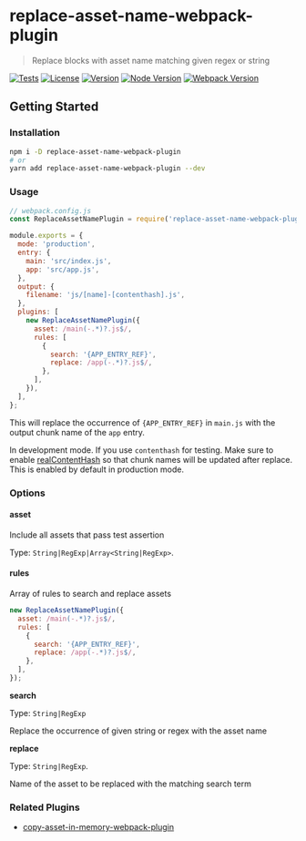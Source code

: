 # replace-asset-name-webpack-plugin

> Replace blocks with asset name matching given regex or string

[![Tests](https://github.com/sibiraj-s/replace-asset-name-webpack-plugin/workflows/Tests/badge.svg)](https://github.com/sibiraj-s/replace-asset-name-webpack-plugin/actions)
[![License](https://badgen.net/github/license/sibiraj-s/replace-asset-name-webpack-plugin)](https://github.com/sibiraj-s/replace-asset-name-webpack-plugin)
[![Version](https://badgen.net/npm/v/replace-asset-name-webpack-plugin)](https://npmjs.com/replace-asset-name-webpack-plugin)
[![Node Version](https://badgen.net/npm/node/replace-asset-name-webpack-plugin)](https://npmjs.com/replace-asset-name-webpack-plugin)
[![Webpack Version](https://badgen.net/badge/webpack/%3E=5%2E20/orange)](https://webpack.js.org/)

## Getting Started

### Installation

```bash
npm i -D replace-asset-name-webpack-plugin
# or
yarn add replace-asset-name-webpack-plugin --dev
```

### Usage

```js
// webpack.config.js
const ReplaceAssetNamePlugin = require('replace-asset-name-webpack-plugin');

module.exports = {
  mode: 'production',
  entry: {
    main: 'src/index.js',
    app: 'src/app.js',
  },
  output: {
    filename: 'js/[name]-[contenthash].js',
  },
  plugins: [
    new ReplaceAssetNamePlugin({
      asset: /main(-.*)?.js$/,
      rules: [
        {
          search: '{APP_ENTRY_REF}',
          replace: /app(-.*)?.js$/,
        },
      ],
    }),
  ],
};
```

This will replace the occurrence of `{APP_ENTRY_REF}` in `main.js` with the output chunk name of the `app` entry.

In development mode. If you use `contenthash` for testing. Make sure to enable [realContentHash](https://webpack.js.org/configuration/optimization/#optimizationrealcontenthash) so that chunk names will be updated after replace. This is enabled by default in production mode.

### Options

#### asset

Include all assets that pass test assertion

Type: `String|RegExp|Array<String|RegExp>`.

#### rules

Array of rules to search and replace assets

```js
new ReplaceAssetNamePlugin({
  asset: /main(-.*)?.js$/,
  rules: [
    {
      search: '{APP_ENTRY_REF}',
      replace: /app(-.*)?.js$/,
    },
  ],
});
```

**search**

Type: `String|RegExp`

Replace the occurrence of given string or regex with the asset name

**replace**

Type: `String|RegExp`.

Name of the asset to be replaced with the matching search term

### Related Plugins

- [copy-asset-in-memory-webpack-plugin](https://github.com/sibiraj-s/copy-asset-in-memory-webpack-plugin)
